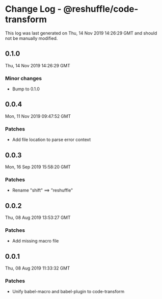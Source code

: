 # Change Log - @reshuffle/code-transform

This log was last generated on Thu, 14 Nov 2019 14:26:29 GMT and should not be manually modified.

## 0.1.0
Thu, 14 Nov 2019 14:26:29 GMT

### Minor changes

- Bump to 0.1.0

## 0.0.4
Mon, 11 Nov 2019 09:47:52 GMT

### Patches

- Add file location to parse error context

## 0.0.3
Mon, 16 Sep 2019 15:58:20 GMT

### Patches

- Rename "shift" ==> "reshuffle"

## 0.0.2
Thu, 08 Aug 2019 13:53:27 GMT

### Patches

- Add missing macro file

## 0.0.1
Thu, 08 Aug 2019 11:33:32 GMT

### Patches

- Unify babel-macro and babel-plugin to code-transform

